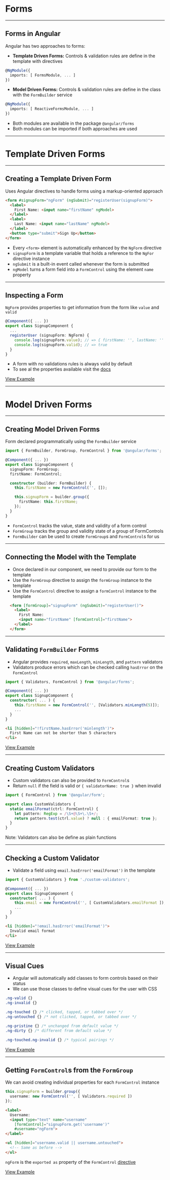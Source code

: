 # Forms

---

## Forms in Angular

Angular has two approaches to forms:

- **Template Driven Forms:** Controls & validation rules are define in the template with directives

```ts
@NgModule({
  imports: [ FormsModule, ... ]
})
```

- **Model Driven Forms:** Controls & validation rules are define in the class with the `FormBuilder` service

```ts
@NgModule({
  imports: [ ReactiveFormsModule, ... ]
})
```

- Both modules are available in the package `@angular/forms`
- Both modules can be imported if both approaches are used

---

# Template Driven Forms

---

## Creating a Template Driven Form

Uses Angular directives to handle forms using a markup-oriented approach

```html
<form #signupForm="ngForm" (ngSubmit)="registerUser(signupForm)">
  <label>
    First Name: <input name="firstName" ngModel>
  </label>
  <label>
    Last Name: <input name="lastName" ngModel>
  </label>
  <button type="submit">Sign Up</button>
</form>
```

- Every `<form>` element is automatically enhanced by the `NgForm` directive
- `signupForm` is a template variable that holds a reference to the `NgFor` directive instance
- `ngSubmit` is a built-in event called whenever the form is submitted
- `ngModel` turns a form field into a `FormControl` using the element `name` property

---

## Inspecting a Form

`NgForm` provides properties to get information from the form like `value` and `valid`

```ts
@Component({ ... })
export class SignupComponent {
  ...
  registerUser (signupForm: NgForm) {
    console.log(signupForm.value); // => { firstName: '', lastName: '' }
    console.log(signupForm.valid); // => true
  }
}
```

- A form with no validations rules is always valid by default
- To see al the properties available visit the [docs](https://angular.io/docs/ts/latest/api/forms/index/AbstractControlDirective-class.html)

[View Example](https://plnkr.co/edit/SmX18R1BhjJz9E33yROT?p=preview)

---

# Model Driven Forms 

---

## Creating Model Driven Forms 

Form declared programmatically using the `FormBuilder` service

```ts
import { FormBuilder, FormGroup, FormControl } from '@angular/forms';

@Component({ ... })
export class SignupComponent {
  signupForm: FormGroup;
  firstName: FormControl;

  constructor (builder: FormBuilder) {
    this.firstName = new FormControl('', []);

    this.signupForm = builder.group({ 
      firstName: this.firstName;
    });
  }
}  
```

- `FormControl` tracks the value, state and validity of a form control
- `FormGroup` tracks the group and validity state of a group of FormControls
- `FormBuilder` can be used to create `FormGroup`s and `FormControl`s for us

---

## Connecting the Model with the Template

- Once declared in our component, we need to provide our form to the template
- Use the `FormGroup` directive to assign the `formGroup` instance to the template
- Use the `FormControl` directive to assign a `formControl` instance to the template

```html
  <form [formGroup]="signupForm" (ngSubmit)="registerUser()">
    <label>
      First Name:
      <input name="firstName" [formControl]="firstName">
    </label>
  </form>
```

---

## Validating `FormBuilder` Forms

- Angular provides `required`, `maxLength`, `minLength`, and `pattern` validators
- Validators produce errors which can be checked calling `hasError` on the `FormControl`

```ts
import { Validators, FormControl } from '@angular/forms';

@Component({ ... })
export class SignupComponent {
  constructor( ... ) {
    this.firstName = new FormControl('', [Validators.minLength(5)]);
    ...
  }  
}
```

```html
<li [hidden]="!firstName.hasError('minlength')">
  First Name can not be shorter than 5 characters
</li>
```

[View Example](https://plnkr.co/edit/m8cTaN?p=preview)

---

## Creating Custom Validators

- Custom validators can also be provided to `FormControl`s
- Return `null` if the field is valid or `{ validatorName: true }` when invalid

```ts
import { FormControl } from '@angular/form';

export class CustomValidators {
  static emailFormat(ctrl: FormControl) {
    let pattern: RegExp = /\S+@\S+\.\S+/;
    return pattern.test(ctrl.value) ? null : { emailFormat: true };
  }
}
```

Note: Validators can also be define as plain functions

---

## Checking a Custom Validator

- Validate a field using `email.hasError('emailFormat')` in the template

```ts
import { CustomValidators } from './custom-validators';

@Component({ ... })
export class SignupComponent {
  constructor( ... ) {
    this.email = new FormControl('', [ CustomValidators.emailFormat ]);
    ...
  }  
}
```

```html
<li [hidden]="!email.hasError('emailFormat')">
  Invalid email format
</li>
```

[View Example](https://plnkr.co/edit/m6heM7?p=preview)

---

## Visual Cues

- Angular will automatically add classes to form controls based on their status
- We can use those classes to define visual cues for the user with CSS

```css
.ng-valid {}
.ng-invalid {}

.ng-touched {} /* clicked, tapped, or tabbed over */
.ng-untouched {} /* not clicked, tapped, or tabbed over */

.ng-pristine {} /* unchanged from default value */
.ng-dirty {} /* different from default value */

.ng-touched.ng-invalid {} /* typical pairings */
```

[View Example](https://plnkr.co/edit/dA0RTZhUgLmDX47vJ3XQ?p=preview)

---

## Getting `FormControl`s from the `FormGroup`

We can avoid creating individual properties for each `FormControl` instance

```ts
this.signupForm = builder.group({
  username: new FormControl('', [ Validators.required ])
});
```

```html
<label>
  Username:
  <input type="text" name="username"
    [formControl]="signupForm.get('username')"
    #username="ngForm">
</label>

<ul [hidden]="username.valid || username.untouched">
  <!-- Same as before -->
</ul>
```

`ngForm` is the `exported as` property of the `FormControl` [directive](https://angular.io/docs/ts/latest/api/forms/index/FormControlDirective-directive.html)

[View Example](https://plnkr.co/edit/TrVihF?p=preview)
